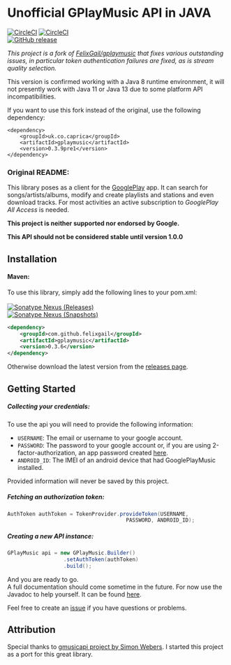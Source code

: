 # Unofficial GPlayMusic API in JAVA
[![CircleCI](https://img.shields.io/circleci/project/github/FelixGail/gplaymusic/master.svg?label=master)](https://circleci.com/gh/FelixGail/gplaymusic/tree/master)
[![CircleCI](https://img.shields.io/circleci/project/github/FelixGail/gplaymusic/develop.svg?label=develop)](https://circleci.com/gh/FelixGail/gplaymusic/tree/develop)
<br>
[![GitHub release](https://img.shields.io/github/release/FelixGail/gplaymusic.svg)](https://github.com/FelixGail/gplaymusic/releases)

_This project is a fork of [FelixGail/gplaymusic](https://github.com/FelixGail/gplaymusic) that fixes various outstanding
issues, in particular token authentication failures are fixed, as is stream quality selection._

This version is confirmed working with a Java 8 runtime environment, it will not presently work with Java 11 or Java 13
due to some platform API incompatibilities.

If you want to use this fork instead of the original, use the following dependency:
```
<dependency>
    <groupId>uk.co.caprica</groupId>
    <artifactId>gplaymusic</artifactId>
    <version>0.3.9pre1</version>
</dependency>
```

### Original README:

This library poses as a client for the [GooglePlay](https://play.google.com/music/) app.
It can search for songs/artists/albums, modify and create playlists and stations and even
download tracks. For most activities an active subscription to _GooglePlay All Access_ is needed.

**This project is neither supported nor endorsed by Google.**

**This API should not be considered stable until version 1.0.0**


Installation
---------------

#### Maven:
To use this library, simply add the following lines to your pom.xml:<br><br>
[![Sonatype Nexus (Releases)](https://img.shields.io/nexus/r/https/oss.sonatype.org/com.github.felixgail/gplaymusic.svg?label=Latest%20Stable%20Version)](https://mvnrepository.com/artifact/com.github.felixgail/gplaymusic)<br>
[![Sonatype Nexus (Snapshots)](https://img.shields.io/nexus/s/https/oss.sonatype.org/com.github.felixgail/gplaymusic.svg?label=Latest%20Snapshot%20Version)](https://oss.sonatype.org/content/repositories/snapshots/com/github/felixgail/gplaymusic/)
```xml
<dependency>
    <groupId>com.github.felixgail</groupId>
    <artifactId>gplaymusic</artifactId>
    <version>0.3.6</version>
</dependency>
```

Otherwise download the latest version from the [releases page](https://github.com/FelixGail/gplaymusic/releases).

Getting Started
----------------
##### Collecting your credentials:
To use the api you will need to provide the following information:
- `USERNAME`: The email or username to your google account.
- `PASSWORD`: The password to your google account or, if you are using 2-factor-authorization,
an app password created [here](https://support.google.com/accounts/answer/185833).
- `ANDROID_ID`: The IMEI of an android device that had GooglePlayMusic installed.

Provided information will never be saved by this project.
##### Fetching an authorization token:
```java
AuthToken authToken = TokenProvider.provideToken(USERNAME,
                                      PASSWORD, ANDROID_ID);
```

##### Creating a new API instance:

```java
GPlayMusic api = new GPlayMusic.Builder()
                  .setAuthToken(authToken)
                  .build();
```

And you are ready to go. <br>
A full documentation should come sometime in the future.
For now use the Javadoc to help yourself. It can be found
[here](https://FelixGail.github.io/CircleCIArtifactProvider/index.html?vcs-type=github&user=FelixGail&project=gplaymusic&build=latest&token=ad2a969e7620106dc21efae732b4f3916744554e&branch=master&filter=successful&path=root/app/target/site/apidocs/index.html).

Feel free to create an [issue](https://github.com/FelixGail/gplaymusic/issues) if you have
questions or problems.

Attribution
-----------
Special thanks to [gmusicapi project by Simon Webers](https://github.com/simon-weber/gmusicapi). I started this project as a port for this great library.
